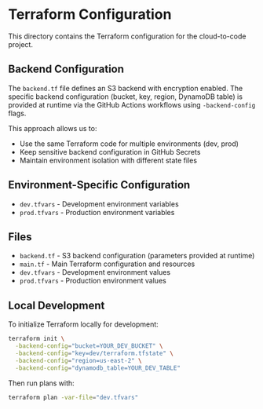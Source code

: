 # Terraform Configuration

This directory contains the Terraform configuration for the cloud-to-code project.

## Backend Configuration

The `backend.tf` file defines an S3 backend with encryption enabled. The specific backend configuration (bucket, key, region, DynamoDB table) is provided at runtime via the GitHub Actions workflows using `-backend-config` flags.

This approach allows us to:
- Use the same Terraform code for multiple environments (dev, prod)
- Keep sensitive backend configuration in GitHub Secrets
- Maintain environment isolation with different state files

## Environment-Specific Configuration

- `dev.tfvars` - Development environment variables
- `prod.tfvars` - Production environment variables

## Files

- `backend.tf` - S3 backend configuration (parameters provided at runtime)
- `main.tf` - Main Terraform configuration and resources
- `dev.tfvars` - Development environment values
- `prod.tfvars` - Production environment values

## Local Development

To initialize Terraform locally for development:

```bash
terraform init \
  -backend-config="bucket=YOUR_DEV_BUCKET" \
  -backend-config="key=dev/terraform.tfstate" \
  -backend-config="region=us-east-2" \
  -backend-config="dynamodb_table=YOUR_DEV_TABLE"
```

Then run plans with:
```bash
terraform plan -var-file="dev.tfvars"
```